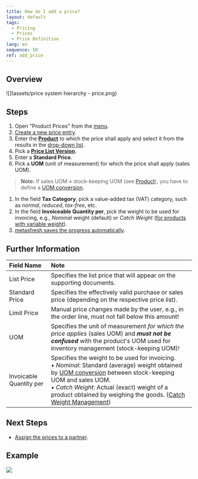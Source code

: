 ```yaml
---
title: How do I add a price?
layout: default
tags:
  - Pricing
  - Prices
  - Price Definition
lang: en
sequence: 50
ref: add_price
---
```


## Overview
![](assets/price system hierarchy - price.png)

## Steps
1. Open "Product Prices" from the [menu](Menu).
1. [Create a new price entry](New_Record_Window).
1. Enter the [**Product**](NewProduct) to which the price shall apply and select it from the results in the <a href="Keyboard_shortcuts_reference#dropdown" title="Dynamic Search Box (Autocompletion)">drop-down list</a>.
1. Pick a [**Price List Version**](Add_price-list-version).
1. Enter a **Standard Price**.
1. Pick a **UOM** (unit of measurement) for which the price shall apply (sales UOM).
 >**Note:** If sales UOM ≠ stock-keeping UOM (see [Product](NewProduct)), you have to define a [UOM conversion](Convert_UOMs).

1. In the field **Tax Category**, pick a value-added tax (VAT) category, such as *normal*, *reduced*, *tax-free*, etc.
1. In the field **Invoiceable Quantity per**, pick the weight to be used for invoicing, e.g., *Nominal* weight (default) or *Catch Weight* ([for products with variable weight](Sales_order_catch_weight)).
1. [metasfresh saves the progress automatically](Saveindicator).

## Further Information

| Field Name | Note |
| :--- | :--- |
| List Price | Specifies the list price that will appear on the supporting documents. |
| Standard Price | Specifies the effectively valid purchase or sales price (depending on the respective price list). |
| Limit Price | Manual price changes made by the user, e.g., in the order line, must not fall below this amount! |
| UOM | Specifies the unit of measurement *for which the price applies* (sales UOM) and ***must not be confused*** with the product's UOM used for inventory management (stock-keeping UOM)! |
| Invoicable Quantity per | Specifies the weight to be used for invoicing.<br> &#8226;&nbsp;*Nominal*: Standard (average) weight obtained by [UOM conversion](Convert_UOMs) between stock-keeping UOM and sales UOM.<br> &#8226;&nbsp;*Catch Weight*: Actual (exact) weight of a product obtained by weighing the goods. ([Catch Weight Management](Sales_order_catch_weight))|

## Next Steps
- [Assign the prices to a partner](Assign_prices_to_partner).

## Example
![](assets/Add_Price.gif)
